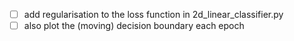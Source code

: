 - [ ] add regularisation to the loss function in 2d_linear_classifier.py
- [ ] also plot the (moving) decision boundary each epoch

